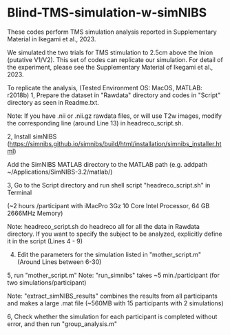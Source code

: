 # Blind-TMS-simulation-w-simNIBS
These codes perform TMS simulation analysis 
reported in Supplementary Material in Ikegami et al., 2023.

We simulated the two trials for TMS stimulation to 2.5cm above the Inion (putative V1/V2).
This set of codes can replicate our simulation.
For detail of the experiment, please see the Supplementary Material of Ikegami et al., 2023.


To replicate the analysis, 
(Tested Environment OS: MacOS, MATLAB: r2018b)
1, Prepare the dataset in "Rawdata" directory and codes in "Script" directory as seen in Readme.txt.

Note: If you have .nii or .nii.gz rawdata files, or will use T2w images,
      modify the corresponding line (around Line 13) in headreco_script.sh.

2, Install simNIBS (https://simnibs.github.io/simnibs/build/html/installation/simnibs_installer.html) 

   Add the SimNIBS MATLAB directory to the MATLAB path (e.g. addpath ~/Applications/SimNIBS-3.2/matlab/)

3, Go to the Script directory and run shell script "headreco_script.sh" in Terminal

(~2 hours /participant with iMacPro 3Gz 10 Core Intel Processor, 64 GB 2666MHz Memory)

Note: headreco_script.sh do headreco all for all the data in Rawdata directory. If you want to specify the subject to be analyzed, explicitly define it in the script (Lines 4 - 9)

4. Edit the parameters for the simulation listed in "mother_script.m" (Around Lines between 6-30)

5, run "mother_script.m"
Note: "run_simnibs" takes ~5 min./participant (for two simulations/participant)

Note: "extract_simNIBS_results" combines the results from all participants and makes a large .mat file (~560MB with 15 participants with 2 simulations)

6, Check whether the simulation for each participant is completed without error, and then run "group_analysis.m"
